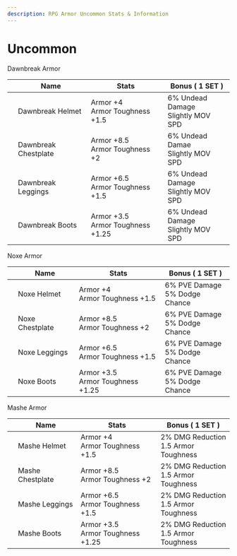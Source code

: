 ```yaml
---
description: RPG Armor Uncommon Stats & Information
---
```


# Uncommon

Dawnbreak Armor

<table><thead><tr><th data-type="files"></th><th>Name</th><th>Stats</th><th>Bonus ( 1 SET )</th></tr></thead><tbody><tr><td></td><td>Dawnbreak Helmet</td><td>Armor +4<br>Armor Toughness +1.5</td><td>6% Undead Damage<br>Slightly MOV SPD</td></tr><tr><td></td><td>Dawnbreak Chestplate</td><td>Armor +8.5<br>Armor Toughness +2</td><td>6% Undead Damae<br>Slightly MOV SPD</td></tr><tr><td></td><td>Dawnbreak Leggings</td><td>Armor +6.5<br>Armor Toughness +1.5</td><td>6% Undead Damage<br>Slightly MOV SPD</td></tr><tr><td></td><td>Dawnbreak Boots</td><td>Armor +3.5<br>Armor Toughness +1.25</td><td>6% Undead Damage<br>Slightly MOV SPD</td></tr></tbody></table>

Noxe Armor

<table><thead><tr><th data-type="files"></th><th>Name</th><th>Stats</th><th>Bonus ( 1 SET )</th></tr></thead><tbody><tr><td></td><td>Noxe Helmet</td><td>Armor +4<br>Armor Toughness +1.5</td><td>6% PVE Damage<br>5% Dodge Chance</td></tr><tr><td></td><td>Noxe Chestplate</td><td>Armor +8.5<br>Armor Toughness +2</td><td>6% PVE Damage<br>5% Dodge Chance</td></tr><tr><td></td><td>Noxe Leggings</td><td>Armor +6.5<br>Armor Toughness +1.5</td><td>6% PVE Damage<br>5% Dodge Chance</td></tr><tr><td></td><td>Noxe Boots</td><td>Armor +3.5<br>Armor Toughness +1.25</td><td>6% PVE Damage<br>5% Dodge Chance</td></tr></tbody></table>

Mashe Armor

<table><thead><tr><th data-type="files"></th><th>Name</th><th>Stats</th><th>Bonus ( 1 SET )</th></tr></thead><tbody><tr><td></td><td>Mashe Helmet</td><td>Armor +4<br>Armor Toughness +1.5</td><td>2% DMG Reduction<br>1.5 Armor Toughness</td></tr><tr><td></td><td>Mashe Chestplate</td><td>Armor +8.5<br>Armor Toughness +2</td><td>2% DMG Reduction<br>1.5 Armor Toughness</td></tr><tr><td></td><td>Mashe Leggings</td><td>Armor +6.5<br>Armor Toughness +1.5</td><td>2% DMG Reduction<br>1.5 Armor Toughness</td></tr><tr><td></td><td>Mashe Boots</td><td>Armor +3.5<br>Armor Toughness +1.25</td><td>2% DMG Reduction<br>1.5 Armor Toughness</td></tr></tbody></table>

